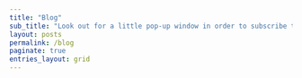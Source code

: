 ```yaml
---
title: "Blog"
sub_title: "Look out for a little pop-up window in order to subscribe to my blog. If you don't see any pop-up, feel free to [contact me](mailto:mehulg25@gmail.com) and I'll manually add you to the mailing list."
layout: posts
permalink: /blog
paginate: true
entries_layout: grid
---
```

